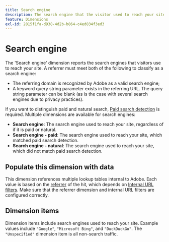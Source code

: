 ```yaml
---
title: Search engine
description: The search engine that the visitor used to reach your site.
feature: Dimensions
exl-id: 2815f1fa-d938-4d2b-b864-c4ed834f3ed3
---
```

# Search engine

The 'Search engine' dimension reports the search engines that visitors use to reach your site. A referrer must meet both of the following to classify as a search engine:

* The referring domain is recognized by Adobe as a valid search engine;
* A keyword query string parameter exists in the referring URL. The query string parameter can be blank (as is the case with several search engines due to privacy practices).

If you want to distinguish paid and natural search, [Paid search detection](/help/admin/admin/c-manage-report-suites/c-edit-report-suites/general/paid-search-detection/paid-search-detection.md) is required. Multiple dimensions are available for search engines:

* **Search engine**: The search engine used to reach your site, regardless of if it is paid or natural.
* **Search engine - paid**: The search engine used to reach your site, which matched paid search detection.
* **Search engine - natural**: The search engine used to reach your site, which did not match paid search detection.

## Populate this dimension with data

This dimension references multiple lookup tables internal to Adobe. Each value is based on the [referrer](referrer.md) of the hit, which depends on [Internal URL filters](/help/admin/admin/c-manage-report-suites/c-edit-report-suites/general/internal-url-filter-admin.md). Make sure that the referrer dimension and internal URL filters are configured correctly.

## Dimension items

Dimension items include search engines used to reach your site. Example values include `"Google"`, `"Microsoft Bing"`, and `"DuckDuckGo"`. The `"Unspecified"` dimension item is all non-search traffic.

